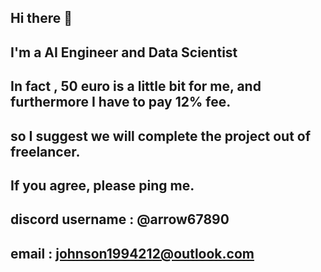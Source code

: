 ## Hi there 👋
##
## I'm a AI Engineer and Data Scientist
## In fact , 50 euro is a little bit for me, and furthermore I have to pay 12% fee.
## so I suggest we will complete the project out of freelancer.
## If you agree, please ping me.
## discord username : @arrow67890
## email : johnson1994212@outlook.com
<!--
**arrow7890/arrow7890** is a ✨ _special_ ✨ repository because its `README.md` (this file) appears on your GitHub profile.

Here are some ideas to get you started:

- 🔭 I’m currently working on ...
- 🌱 I’m currently learning ...
- 👯 I’m looking to collaborate on ...
- 🤔 I’m looking for help with ...
- 💬 Ask me about ...
- 📫 How to reach me: ...
- 😄 Pronouns: ...
- ⚡ Fun fact: ...
-->
